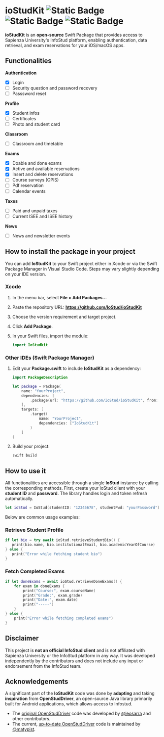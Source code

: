 # ioStudKit ![Static Badge](https://img.shields.io/badge/Swift-6.1+-orange?style=flat-square&logo=swift) ![Static Badge](https://img.shields.io/badge/macOS-12+-blue?style=flat-square) ![Static Badge](https://img.shields.io/badge/iOS-15+-blue?style=flat-square)

**ioStudKit** is an **open-source** Swift Package that provides access to Sapienza University's InfoStud platform, enabling authentication, data retrieval, and exam reservations for your iOS/macOS apps.

## Functionalities

**Authentication**
- [x] Login
- [ ] Security question and password recovery
- [ ] Passsword reset

**Profile**
- [x] Student infos
- [ ] Certificates
- [ ] Photo and student card

**Classroom**
- [ ] Classroom and timetable

**Exams**
- [x] Doable and done exams
- [x] Active and available reservations
- [x] Insert and delete reservations
- [ ] Course surveys (OPIS)
- [ ] Pdf reservation
- [ ] Calendar events

**Taxes**
- [ ] Paid and unpaid taxes
- [ ] Current ISEE and ISEE history

**News**
- [ ] News and newsletter events

## How to install the package in your project

You can add **IoStudKit** to your Swift project either in Xcode or via the Swift Package Manager in Visual Studio Code. Steps may vary slightly depending on your IDE version.

### Xcode

1. In the menu bar, select **File > Add Packages…**  
2. Paste the repository URL: **https://github.com/IoStud/ioStudKit**  
3. Choose the version requirement and target project.  
4. Click **Add Package**.  
5. In your Swift files, import the module:

   ```swift
   import IoStudkit
   ```

### Other IDEs (Swift Package Manager)

1. Edit your **Package.swift** to include **IoStudKit** as a dependency:

   ```swift
   import PackageDescription

   let package = Package(
       name: "YourProject",
       dependencies: [
           .package(url: "https://github.com/IoStud/ioStudKit", from: "1.0.0")
       ],
       targets: [
           .target(
               name: "YourProject",
               dependencies: ["IoStudKit"]
           )
       ]
   )
   ```
3. Build your project:  
   ```bash
   swift build
   ```

## How to use it

All functionalities are accessible through a single **IoStud** instance by calling the corresponding methods. First, create your IoStud client with your **student ID** and **password**. The library handles login and token refresh automatically.

```swift
let ioStud = IoStud(studentID: "12345678", studentPwd: "yourPassword")
```

Below are common usage examples:

### Retrieve Student Profile

```swift
if let bio = try await ioStud.retrieveStudentBio() {
   print(bio.name, bio.institutionalEmail, bio.academicYearOfCourse)
} else {
   print("Error while fetching student bio")
}
```

### Fetch Completed Exams

```swift
if let doneExams = await ioStud.retrieveDoneExams() {
    for exam in doneExams {
        print("Course:", exam.courseName)
        print("Grade:", exam.grade)
        print("Date:", exam.date)
        print("-----")
    }
} else {
    print("Error while fetching completed exams")
}
```

## Disclaimer

This project is **not an official InfoStud client** and is not affiliated with Sapienza University or the InfoStud platform in any way. It was developed independently by the contributors and does not include any input or endorsement from the InfoStud team.

## Acknowledgements

A significant part of the **IoStudKit** code was done by **adapting** and taking **inspiration** from **OpenStudDriver**, an open-source Java library primarily built for Android applications, which allows access to Infostud.

- The [original OpenStudDriver](https://github.com/leosarra/openstud_driver) code was developed by [@leosarra](https://github.com/leosarra) and other contributors.
- The current, [up-to-date OpenStudDriver](https://github.com/matypist/openstud_driver) code is maintained by [@matypist](https://github.com/matypist).
